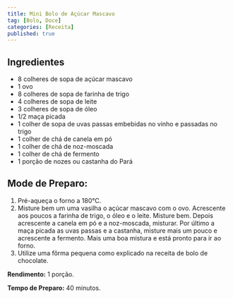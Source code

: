 ```yaml
---
title: Mini Bolo de Açúcar Mascavo
tag: [Bolo, Doce]
categories: [Receita]
published: true
---
```


## Ingredientes

- 8 colheres de sopa de açúcar mascavo
- 1 ovo
- 8 colheres de sopa de farinha de trigo
- 4 colheres de sopa de leite
- 3 colheres de sopa de óleo
- 1/2 maça picada
- 1 colher de sopa de uvas passas embebidas no vinho e passadas no trigo
- 1 colher de chá de canela em pó
- 1 colher de chá de noz-moscada
- 1 colher de chá de fermento
- 1 porção de nozes ou castanha do Pará

## Mode de Preparo:

1. Pré-aqueça o forno a 180°C.
1. Misture bem um uma vasilha o açúcar mascavo com o ovo. Acrescente aos poucos a farinha de trigo, o óleo e o leite. Misture bem. Depois acrescente a canela em pó e a noz-moscada, misturar. Por último a maça picada as uvas passas e a castanha, misture mais um pouco e acrescente a fermento. Mais uma boa mistura e está pronto para ir ao forno.
1. Utilize uma fôrma pequena como explicado na receita de bolo de chocolate.

**Rendimento:** 1 porção.

**Tempo de Preparo:** 40 minutos.
